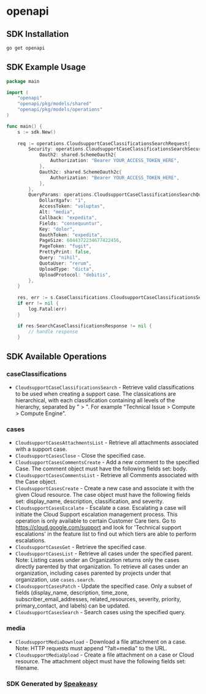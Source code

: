 # openapi

<!-- Start SDK Installation -->
## SDK Installation

```bash
go get openapi
```
<!-- End SDK Installation -->

## SDK Example Usage
<!-- Start SDK Example Usage -->
```go
package main

import (
    "openapi"
    "openapi/pkg/models/shared"
    "openapi/pkg/models/operations"
)

func main() {
    s := sdk.New()
    
    req := operations.CloudsupportCaseClassificationsSearchRequest{
        Security: operations.CloudsupportCaseClassificationsSearchSecurity{
            Oauth2: shared.SchemeOauth2{
                Authorization: "Bearer YOUR_ACCESS_TOKEN_HERE",
            },
            Oauth2c: shared.SchemeOauth2c{
                Authorization: "Bearer YOUR_ACCESS_TOKEN_HERE",
            },
        },
        QueryParams: operations.CloudsupportCaseClassificationsSearchQueryParams{
            DollarXgafv: "1",
            AccessToken: "voluptas",
            Alt: "media",
            Callback: "expedita",
            Fields: "consequuntur",
            Key: "dolor",
            OauthToken: "expedita",
            PageSize: 6044372234677422456,
            PageToken: "fugit",
            PrettyPrint: false,
            Query: "nihil",
            QuotaUser: "rerum",
            UploadType: "dicta",
            UploadProtocol: "debitis",
        },
    }
    
    res, err := s.CaseClassifications.CloudsupportCaseClassificationsSearch(ctx, req)
    if err != nil {
        log.Fatal(err)
    }

    if res.SearchCaseClassificationsResponse != nil {
        // handle response
    }
```
<!-- End SDK Example Usage -->

<!-- Start SDK Available Operations -->
## SDK Available Operations

### caseClassifications

* `CloudsupportCaseClassificationsSearch` - Retrieve valid classifications to be used when creating a support case. The classications are hierarchical, with each classification containing all levels of the hierarchy, separated by " > ". For example "Technical Issue > Compute > Compute Engine".

### cases

* `CloudsupportCasesAttachmentsList` - Retrieve all attachments associated with a support case.
* `CloudsupportCasesClose` - Close the specified case.
* `CloudsupportCasesCommentsCreate` - Add a new comment to the specified Case. The comment object must have the following fields set: body.
* `CloudsupportCasesCommentsList` - Retrieve all Comments associated with the Case object.
* `CloudsupportCasesCreate` - Create a new case and associate it with the given Cloud resource. The case object must have the following fields set: display_name, description, classification, and severity.
* `CloudsupportCasesEscalate` - Escalate a case. Escalating a case will initiate the Cloud Support escalation management process. This operation is only available to certain Customer Care tiers. Go to https://cloud.google.com/support and look for 'Technical support escalations' in the feature list to find out which tiers are able to perform escalations.
* `CloudsupportCasesGet` - Retrieve the specified case.
* `CloudsupportCasesList` - Retrieve all cases under the specified parent. Note: Listing cases under an Organization returns only the cases directly parented by that organization. To retrieve all cases under an organization, including cases parented by projects under that organization, use `cases.search`.
* `CloudsupportCasesPatch` - Update the specified case. Only a subset of fields (display_name, description, time_zone, subscriber_email_addresses, related_resources, severity, priority, primary_contact, and labels) can be updated.
* `CloudsupportCasesSearch` - Search cases using the specified query.

### media

* `CloudsupportMediaDownload` - Download a file attachment on a case. Note: HTTP requests must append "?alt=media" to the URL.
* `CloudsupportMediaUpload` - Create a file attachment on a case or Cloud resource. The attachment object must have the following fields set: filename.

<!-- End SDK Available Operations -->

### SDK Generated by [Speakeasy](https://docs.speakeasyapi.dev/docs/using-speakeasy/client-sdks)
